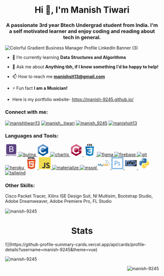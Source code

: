 <h1 align="center">Hi 👋, I'm Manish Tiwari</h1>
<h3 align="center">A passionate 3rd year Btech Undergrad student from India. I'm a self motivated learner and enjoy coding and reading about tech in general.</h3>  


![Colorful Gradient Business Manager Profile LinkedIn Banner (3)](https://user-images.githubusercontent.com/69393822/130918814-e3f48bde-1721-44d5-8e25-53d637ab67e3.png)




- 🌱 I’m currently learning **Data Structures and Algorithms**

- 💬 Ask me about **Anything tbh, if I know something I'd be happy to help!**

- 📫 How to reach me **manishsit13@gmail.com**

- ⚡ Fun fact **I am a Musician!**

- Here is my portfolio website- https://manish-9245.github.io/

<h3 align="left">Connect with me:</h3>
<p align="left">
<a href="https://linkedin.com/in/manishtiwari13" target="blank"><img align="center" src="https://raw.githubusercontent.com/rahuldkjain/github-profile-readme-generator/master/src/images/icons/Social/linked-in-alt.svg" alt="manishtiwari13" height="30" width="40" /></a>
<a href="https://instagram.com/manish_.tiwari" target="blank"><img align="center" src="https://raw.githubusercontent.com/rahuldkjain/github-profile-readme-generator/master/src/images/icons/Social/instagram.svg" alt="manish_.tiwari" height="30" width="40" /></a>
<a href="https://www.codechef.com/users/manish_9245" target="blank"><img align="center" src="https://cdn.jsdelivr.net/npm/simple-icons@3.1.0/icons/codechef.svg" alt="manish_9245" height="30" width="40" /></a>
<a href="https://www.hackerrank.com/manishsit13" target="blank"><img align="center" src="https://raw.githubusercontent.com/rahuldkjain/github-profile-readme-generator/master/src/images/icons/Social/hackerrank.svg" alt="manishsit13" height="30" width="40" /></a>
</p>

<h3 align="left">Languages and Tools:</h3>
<p align="left"> <a href="https://getbootstrap.com" target="_blank"> <img src="https://raw.githubusercontent.com/devicons/devicon/master/icons/bootstrap/bootstrap-plain-wordmark.svg" alt="bootstrap" width="40" height="40"/> </a> <a href="https://bulma.io/" target="_blank"> <img src="https://raw.githubusercontent.com/gilbarbara/logos/804dc257b59e144eaca5bc6ffd16949752c6f789/logos/bulma.svg" alt="bulma" width="40" height="40"/> </a> <a href="https://www.cprogramming.com/" target="_blank"> <img src="https://raw.githubusercontent.com/devicons/devicon/master/icons/c/c-original.svg" alt="c" width="40" height="40"/> </a> <a href="https://www.chartjs.org" target="_blank"> <img src="https://www.chartjs.org/media/logo-title.svg" alt="chartjs" width="40" height="40"/> </a> <a href="https://www.w3schools.com/cpp/" target="_blank"> <img src="https://raw.githubusercontent.com/devicons/devicon/master/icons/cplusplus/cplusplus-original.svg" alt="cplusplus" width="40" height="40"/> </a> <a href="https://www.w3schools.com/css/" target="_blank"> <img src="https://raw.githubusercontent.com/devicons/devicon/master/icons/css3/css3-original-wordmark.svg" alt="css3" width="40" height="40"/> </a> <a href="https://www.figma.com/" target="_blank"> <img src="https://www.vectorlogo.zone/logos/figma/figma-icon.svg" alt="figma" width="40" height="40"/> </a> <a href="https://firebase.google.com/" target="_blank"> <img src="https://www.vectorlogo.zone/logos/firebase/firebase-icon.svg" alt="firebase" width="40" height="40"/> </a> <a href="https://git-scm.com/" target="_blank"> <img src="https://www.vectorlogo.zone/logos/git-scm/git-scm-icon.svg" alt="git" width="40" height="40"/> </a> <a href="https://heroku.com" target="_blank"> <img src="https://www.vectorlogo.zone/logos/heroku/heroku-icon.svg" alt="heroku" width="40" height="40"/> </a> <a href="https://www.w3.org/html/" target="_blank"> <img src="https://raw.githubusercontent.com/devicons/devicon/master/icons/html5/html5-original-wordmark.svg" alt="html5" width="40" height="40"/> </a> <a href="https://developer.mozilla.org/en-US/docs/Web/JavaScript" target="_blank"> <img src="https://raw.githubusercontent.com/devicons/devicon/master/icons/javascript/javascript-original.svg" alt="javascript" width="40" height="40"/> </a> <a href="https://materializecss.com/" target="_blank"> <img src="https://raw.githubusercontent.com/prplx/svg-logos/5585531d45d294869c4eaab4d7cf2e9c167710a9/svg/materialize.svg" alt="materialize" width="40" height="40"/> </a> <a href="https://www.microsoft.com/en-us/sql-server" target="_blank"> <img src="https://www.svgrepo.com/show/303229/microsoft-sql-server-logo.svg" alt="mssql" width="40" height="40"/> </a> <a href="https://www.mysql.com/" target="_blank"> <img src="https://raw.githubusercontent.com/devicons/devicon/master/icons/mysql/mysql-original-wordmark.svg" alt="mysql" width="40" height="40"/> </a> <a href="https://www.photoshop.com/en" target="_blank"> <img src="https://raw.githubusercontent.com/devicons/devicon/master/icons/photoshop/photoshop-line.svg" alt="photoshop" width="40" height="40"/> </a> <a href="https://www.php.net" target="_blank"> <img src="https://raw.githubusercontent.com/devicons/devicon/master/icons/php/php-original.svg" alt="php" width="40" height="40"/> </a> <a href="https://www.python.org" target="_blank"> <img src="https://raw.githubusercontent.com/devicons/devicon/master/icons/python/python-original.svg" alt="python" width="40" height="40"/> </a> <a href="https://tailwindcss.com/" target="_blank"> <img src="https://www.vectorlogo.zone/logos/tailwindcss/tailwindcss-icon.svg" alt="tailwind" width="40" height="40"/> </a> </p>

<h3 align="left">Other Skills:</h3>  
<p>Cisco Packet Tracer, Xilinx ISE Design Suit, NI Multisim, Bootstrap Studio, Adobe Dreamweaver, Adobe Premiere Pro, FL Studio</p>  

<p><img align="center" src="https://www.linkpicture.com/q/code_1.gif" alt="manish-9245" /></p>    
<h1 align="center">Stats</h1>
![](https://github-profile-summary-cards.vercel.app/api/cards/profile-details?username=manish-9245&theme=vue)
<p>&nbsp;<img align="left" src="https://github-readme-stats.vercel.app/api?username=manish-9245&show_icons=true&locale=en" alt="manish-9245" /></p>  
<p><img align="right" src="https://github-readme-streak-stats.herokuapp.com/?user=manish-9245&" alt="manish-9245" /></p>
